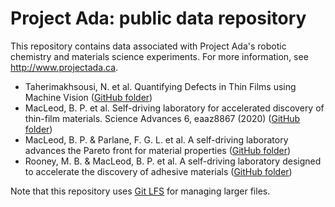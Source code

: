 # Project Ada: public data repository
This repository contains data associated with Project Ada's robotic chemistry and materials science experiments.  For more information, see http://www.projectada.ca.

 - Taherimakhsousi, N. et al. Quantifying Defects in Thin Films using Machine Vision ([GitHub folder](https://github.com/berlinguette/ada/tree/master/2020_02%20Quantifying%20Thin-film%20Defects%20using%20Machine%20Vision))
 - MacLeod, B. P. et al. Self-driving laboratory for accelerated discovery of thin-film materials. Science Advances 6, eaaz8867 (2020) ([GitHub folder](https://github.com/berlinguette/ada/tree/master/2020_01%20Self-driving%20laboratory%20for%20accelerated%20discovery%20of%20thin-film%20materials))
 - MacLeod, B. P. & Parlane, F. G. L. et al. A self-driving laboratory advances the Pareto front for material properties ([GitHub folder](https://github.com/berlinguette/ada/tree/master/2021_01%20Self-driving%20laboratories%20can%20advance%20the%20Pareto%20front%20for%20thin-film%20materials))
 - Rooney, M. B. & MacLeod, B. P. et al. A self-driving laboratory designed to accelerate the discovery of adhesive materials ([GitHub folder](https://github.com/berlinguette/ada/tree/master/2022_01%20A%20self-driving%20laboratory%20designed%20to%20accelerate%20the%20discovery%20of%20adhesive%20materials))
 
Note that this repository uses [Git LFS](https://git-lfs.github.com/) for managing larger files.
